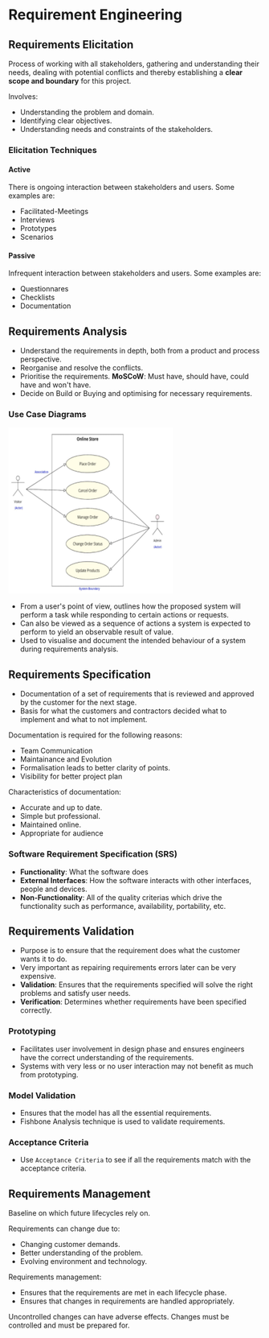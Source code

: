 # Requirement Engineering

## Requirements Elicitation

Process of working with all stakeholders, gathering and understanding their needs, dealing with potential conflicts and thereby establishing a **clear scope and boundary** for this project.

Involves:

- Understanding the problem and domain.
- Identifying clear objectives.
- Understanding needs and constraints of the stakeholders.

### Elicitation Techniques

#### Active

There is ongoing interaction between stakeholders and users. Some examples are:

- Facilitated-Meetings
- Interviews
- Prototypes
- Scenarios

#### Passive

Infrequent interaction between stakeholders and users. Some examples are:

- Questionnares
- Checklists
- Documentation

## Requirements Analysis

- Understand the requirements in depth, both from a product and process perspective.
- Reorganise and resolve the conflicts.
- Prioritise the requirements. **MoSCoW**: Must have, should have, could have and won't have.
- Decide on Build or Buying and optimising for necessary requirements.

### Use Case Diagrams

![Use Case Diagram](images/usecase.png)

- From a user's point of view, outlines how the proposed system will perform a task while responding to certain actions or requests.
- Can also be viewed as a sequence of actions a system is expected to perform to yield an observable result of value.
- Used to visualise and document the intended behaviour of a system during requirements analysis.

## Requirements Specification

- Documentation of a set of requirements that is reviewed and approved by the customer for the next stage.
- Basis for what the customers and contractors decided what to implement and what to not implement.

Documentation is required for the following reasons:

- Team Communication
- Maintainance and Evolution
- Formalisation leads to better clarity of points.
- Visibility for better project plan

Characteristics of documentation:

- Accurate and up to date.  
- Simple but professional.
- Maintained online.
- Appropriate for audience

### Software Requirement Specification (SRS)

- **Functionality**: What the software does
- **External Interfaces**: How the software interacts with other interfaces, people and devices.
- **Non-Functionality**: All of the quality criterias which drive the functionality such as performance, availability, portability, etc.

## Requirements Validation

- Purpose is to ensure that the requirement does what the customer wants it to do.
- Very important as repairing requirements errors later can be very expensive.
- **Validation**: Ensures that the requirements specified will solve the right problems and satisfy user needs.
- **Verification**: Determines whether requirements have been specified correctly.

### Prototyping

- Facilitates user involvement in design phase and ensures engineers have the correct understanding of the requirements.
- Systems with very less or no user interaction may not benefit as much from prototyping.

### Model Validation

- Ensures that the model has all the essential requirements.
- Fishbone Analysis technique is used to validate requirements.

### Acceptance Criteria

- Use `Acceptance Criteria` to see if all the requirements match with the acceptance criteria.

## Requirements Management

Baseline on which future lifecycles rely on.

Requirements can change due to:

- Changing customer demands.
- Better understanding of the problem.
- Evolving environment and technology.

Requirements management:

- Ensures that the requirements are met in each lifecycle phase.
- Ensures that changes in requirements are handled appropriately.

Uncontrolled changes can have adverse effects. Changes must be controlled and must be prepared for.